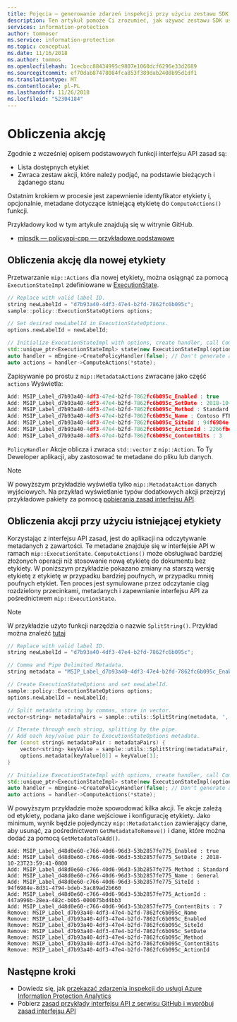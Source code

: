 ```yaml
---
title: Pojęcia — generowanie zdarzeń inspekcji przy użyciu zestawu SDK usługi Microsoft Information Protection
description: Ten artykuł pomoże Ci zrozumieć, jak używać zestawu SDK usługi Microsoft Information Protection do obliczenia.
services: information-protection
author: tommoser
ms.service: information-protection
ms.topic: conceptual
ms.date: 11/16/2018
ms.author: tommos
ms.openlocfilehash: 1cecbcc88434995c9807e1060dcf6296e33d2689
ms.sourcegitcommit: ef70dab87478084fca853f389dab2408b95d1df1
ms.translationtype: MT
ms.contentlocale: pl-PL
ms.lasthandoff: 11/26/2018
ms.locfileid: "52304184"
---
```

# <a name="compute-an-action"></a>Obliczenia akcję

Zgodnie z wcześniej opisem podstawowych funkcji interfejsu API zasad są:
- Lista dostępnych etykiet
- Zwraca zestaw akcji, które należy podjąć, na podstawie bieżących i żądanego stanu

Ostatnim krokiem w procesie jest zapewnienie identyfikator etykiety i, opcjonalnie, metadane dotyczące istniejącą etykietę do `ComputeActions()` funkcji.

Przykładowy kod w tym artykule znajdują się w witrynie GitHub.

* [mipsdk — policyapi-cpp — przykładowe podstawowe](https://github.com/Azure-Samples/mipsdk-policyapi-cpp-sample-basic)

## <a name="compute-an-action-for-a-new-label"></a>Obliczenia akcję dla nowej etykiety

Przetwarzanie `mip::Actions` dla nowej etykiety, można osiągnąć za pomocą `ExecutionStateImpl` zdefiniowane w [ExecutionState](concept-handler-policy-executionstate-cpp.md).

```cpp
// Replace with valid label ID.
string newLabelId = "d7b93a40-4df3-47e4-b2fd-7862fc6b095c"; 
sample::policy::ExecutionStateOptions options;

// Set desired newLabelId in ExecutionStateOptions.
options.newLabelId = newLabelId;

// Initialize ExecutionStateImpl with options, create handler, call ComputeActions.
std::unique_ptr<ExecutionStateImpl> state(new ExecutionStateImpl(options));
auto handler = mEngine->CreatePolicyHandler(false); // Don't generate audit event.
auto actions = handler->ComputeActions(*state);
```

Zapisywanie po prostu z `mip::MetadataActions` zwracane jako część `actions` Wyświetla:

```cpp
Add: MSIP_Label_d7b93a40-4df3-47e4-b2fd-7862fc6b095c_Enabled : true
Add: MSIP_Label_d7b93a40-4df3-47e4-b2fd-7862fc6b095c_SetDate : 2018-10-23T20:39:06-0800
Add: MSIP_Label_d7b93a40-4df3-47e4-b2fd-7862fc6b095c_Method : Standard
Add: MSIP_Label_d7b93a40-4df3-47e4-b2fd-7862fc6b095c_Name : Contoso FTEs (C)
Add: MSIP_Label_d7b93a40-4df3-47e4-b2fd-7862fc6b095c_SiteId : 94f6984e-8d31-4794-bdeb-3ac89ad2b660
Add: MSIP_Label_d7b93a40-4df3-47e4-b2fd-7862fc6b095c_ActionId : 2266fbe8-a0d9-44e8-bad8-00008f2a0915
Add: MSIP_Label_d7b93a40-4df3-47e4-b2fd-7862fc6b095c_ContentBits : 3
```

`PolicyHandler` Akcje oblicza i zwraca `std::vector` z `mip::Action`. To Ty Deweloper aplikacji, aby zastosować te metadane do pliku lub danych.

> [!NOTE]
> W powyższym przykładzie wyświetla tylko `mip::MetadataAction` danych wyjściowych. Na przykład wyświetlanie typów dodatkowych akcji przejrzyj przykładowe pakiety za pomocą [pobierania zasad interfejsu API](https://aka.ms/mipsdkbins).

## <a name="compute-actions-with-an-existing-label"></a>Obliczenia akcji przy użyciu istniejącej etykiety

Korzystając z interfejsu API zasad, jest do aplikacji na odczytywanie metadanych z zawartości. Te metadane znajduje się w interfejsie API w ramach `mip::ExecutionState`. `ComputeActions()` może obsługiwać bardziej złożonych operacji niż stosowanie nową etykietę do dokumentu bez etykiety. W poniższym przykładzie pokazano zmiany na starszą wersję etykietę z etykietę w przypadku bardziej poufnych, w przypadku mniej poufnych etykiet. Ten proces jest symulowane przez odczytanie ciąg rozdzielony przecinkami, metadanych i zapewnianie interfejsu API za pośrednictwem `mip::ExecutionState`.

> [!NOTE]
> W przykładzie użyto funkcji narzędzia o nazwie `SplitString()`. Przykład można znaleźć [tutaj](https://github.com/Azure-Samples/mipsdk-policyapi-cpp-sample-basic/blob/master/mipsdk-policyapi-cpp-sample-basic/utils.cpp)

```cpp
// Replace with valid label ID.
string newLabelId = "d7b93a40-4df3-47e4-b2fd-7862fc6b095c";

// Comma and Pipe Delimited Metadata.
string metadata = "MSIP_Label_d7b93a40-4df3-47e4-b2fd-7862fc6b095c_Enabled|true,MSIP_Label_d7b93a40-4df3-47e4-b2fd-7862fc6b095c_SetDate|2018-10-23T21:53:31-0800,MSIP_Label_d7b93a40-4df3-47e4-b2fd-7862fc6b095c_Method|Standard,MSIP_Label_d7b93a40-4df3-47e4-b2fd-7862fc6b095c_Name|Contoso FTEs (C),MSIP_Label_d7b93a40-4df3-47e4-b2fd-7862fc6b095c_SiteId|94f6984e-8d31-4794-bdeb-3ac89ad2b660,MSIP_Label_d7b93a40-4df3-47e4-b2fd-7862fc6b095c_ActionId|b56491d9-155f-40ff-866f-0000acd85c31,MSIP_Label_d7b93a40-4df3-47e4-b2fd-7862fc6b095c_ContentBits|7";

// Create ExecutionStateOptions and set newLabelId.
sample::policy::ExecutionStateOptions options;
options.newLabelId = newLabelId;

// Split metadata string by commas, store in vector.
vector<string> metadataPairs = sample::utils::SplitString(metadata, ','); 

// Iterate through each string, splitting by the pipe.
// Add each key/value pair to ExecutionStateOptions metadata.
for (const string& metadataPair : metadataPairs) {
    vector<string> keyValue = sample::utils::SplitString(metadataPair, '|');
    options.metadata[keyValue[0]] = keyValue[1];
}

// Initialize ExecutionStateImpl with options, create handler, call ComputeActions
std::unique_ptr<ExecutionStateImpl> state(new ExecutionStateImpl(options));
auto handler = mEngine->CreatePolicyHandler(false); // Don't generate audit event.
auto actions = handler->ComputeActions(*state);
```

W powyższym przykładzie może spowodować kilka akcji. Te akcje zależą od etykiety, podana jako dane wejściowe i konfigurację etykiety. Jako minimum, wynik będzie pojedynczy `mip::MetadataAction` zawierający dane, aby usunąć, za pośrednictwem `GetMetadataToRemove()` i dane, które można dodać za pomocą `GetMetadataToAdd()`.

```
Add: MSIP_Label_d48d0e60-c766-40d6-96d3-53b2857fe775_Enabled : true
Add: MSIP_Label_d48d0e60-c766-40d6-96d3-53b2857fe775_SetDate : 2018-10-23T23:59:41-0800
Add: MSIP_Label_d48d0e60-c766-40d6-96d3-53b2857fe775_Method : Standard
Add: MSIP_Label_d48d0e60-c766-40d6-96d3-53b2857fe775_Name : General
Add: MSIP_Label_d48d0e60-c766-40d6-96d3-53b2857fe775_SiteId : 94f6984e-8d31-4794-bdeb-3ac89ad2b660
Add: MSIP_Label_d48d0e60-c766-40d6-96d3-53b2857fe775_ActionId : 447a996b-28ea-482c-b0b5-000075bd4bb3
Add: MSIP_Label_d48d0e60-c766-40d6-96d3-53b2857fe775_ContentBits : 7
Remove: MSIP_Label_d7b93a40-4df3-47e4-b2fd-7862fc6b095c_Name
Remove: MSIP_Label_d7b93a40-4df3-47e4-b2fd-7862fc6b095c_Enabled
Remove: MSIP_Label_d7b93a40-4df3-47e4-b2fd-7862fc6b095c_SiteId
Remove: MSIP_Label_d7b93a40-4df3-47e4-b2fd-7862fc6b095c_SetDate
Remove: MSIP_Label_d7b93a40-4df3-47e4-b2fd-7862fc6b095c_Method
Remove: MSIP_Label_d7b93a40-4df3-47e4-b2fd-7862fc6b095c_ContentBits
Remove: MSIP_Label_d7b93a40-4df3-47e4-b2fd-7862fc6b095c_ActionId
```

## <a name="next-steps"></a>Następne kroki

- Dowiedz się, jak [przekazać zdarzenia inspekcji do usługi Azure Information Protection Analytics](concept-handler-policy-auditing-cpp.md)
- Pobierz [zasad przykłady interfejsu API z serwisu GitHub i wypróbuj zasad interfejsu API](https://azure.microsoft.com/resources/samples/?sort=0&term=mipsdk+policyapi)